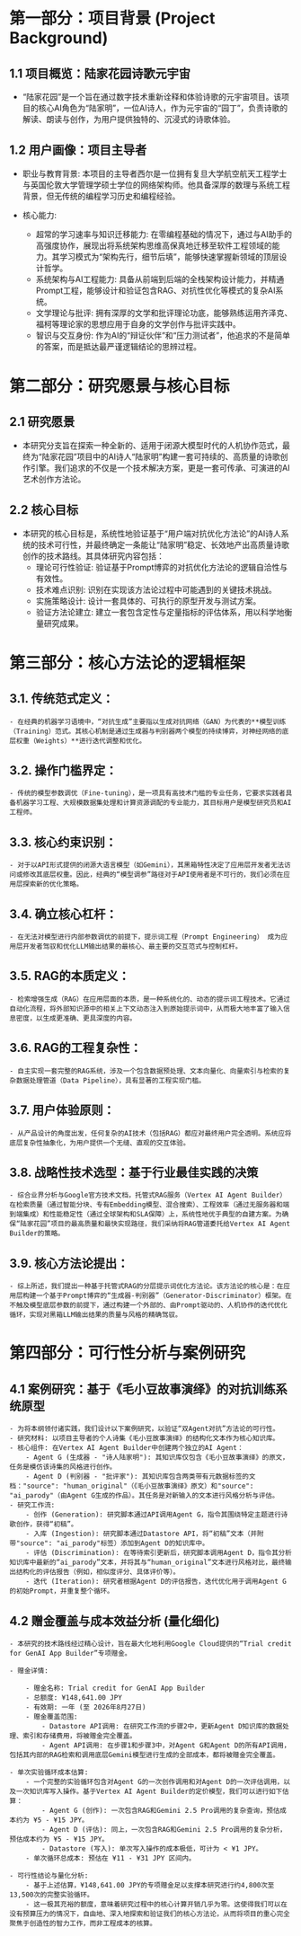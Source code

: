 # 第一部分：项目背景 (Project Background)

## 1.1 项目概览：陆家花园诗歌元宇宙
- “陆家花园”是一个旨在通过数字技术重新诠释和体验诗歌的元宇宙项目。该项目的核心AI角色为“陆家明”，一位AI诗人，作为元宇宙的“园丁”，负责诗歌的解读、朗读与创作，为用户提供独特的、沉浸式的诗歌体验。

## 1.2 用户画像：项目主导者
- 职业与教育背景: 本项目的主导者西尔是一位拥有复旦大学航空航天工程学士与英国伦敦大学管理学硕士学位的网络架构师。他具备深厚的数理与系统工程背景，但无传统的编程学习历史和编程经验。

- 核心能力:
    - 超常的学习速率与知识迁移能力: 在零编程基础的情况下，通过与AI助手的高强度协作，展现出将系统架构思维高保真地迁移至软件工程领域的能力。其学习模式为“架构先行，细节后填”，能够快速掌握新领域的顶层设计哲学。
    - 系统架构与AI工程能力: 具备从前端到后端的全栈架构设计能力，并精通Prompt工程，能够设计和验证包含RAG、对抗性优化等模式的复杂AI系统。
    - 文学理论与批评: 拥有深厚的文学和批评理论功底，能够熟练运用齐泽克、福柯等理论家的思想应用于自身的文学创作与批评实践中。
    - 智识与交互身份: 作为AI的“辩证伙伴”和“压力测试者”，他追求的不是简单的答案，而是抵达最严谨逻辑结论的思辨过程。

# 第二部分：研究愿景与核心目标

## 2.1 研究愿景
- 本研究分支旨在探索一种全新的、适用于闭源大模型时代的人机协作范式，最终为“陆家花园”项目中的AI诗人“陆家明”构建一套可持续的、高质量的诗歌创作引擎。我们追求的不仅是一个技术解决方案，更是一套可传承、可演进的AI艺术创作方法论。

## 2.2 核心目标
- 本研究的核心目标是，系统性地验证基于“用户端对抗优化方法论”的AI诗人系统的技术可行性，并最终确定一条能让“陆家明”稳定、长效地产出高质量诗歌创作的技术路线。其具体研究内容包括：
    - 理论可行性验证: 验证基于Prompt博弈的对抗优化方法论的逻辑自洽性与有效性。
    - 技术难点识别: 识别在实现该方法论过程中可能遇到的关键技术挑战。
    - 实施策略设计: 设计一套具体的、可执行的原型开发与测试方案。
    - 验证方法论建立: 建立一套包含定性与定量指标的评估体系，用以科学地衡量研究成果。

# 第三部分：核心方法论的逻辑框架

## 3.1. 传统范式定义：
    - 在经典的机器学习语境中，“对抗生成”主要指以生成对抗网络（GAN）为代表的**模型训练（Training）范式。其核心机制是通过生成器与判别器两个模型的持续博弈，对神经网络的底层权重（Weights）**进行迭代调整和优化。

## 3.2. 操作门槛界定：
    - 传统的模型参数调优（Fine-tuning），是一项具有高技术门槛的专业任务，它要求实践者具备机器学习工程、大规模数据集处理和计算资源调配的专业能力，其目标用户是模型研究员和AI工程师。

## 3.3. 核心约束识别：
    - 对于以API形式提供的闭源大语言模型（如Gemini），其黑箱特性决定了应用层开发者无法访问或修改其底层权重。因此，经典的“模型调参”路径对于API使用者是不可行的，我们必须在应用层探索新的优化策略。

## 3.4. 确立核心杠杆：
    - 在无法对模型进行内部参数调优的前提下，提示词工程（Prompt Engineering） 成为应用层开发者驾驭和优化LLM输出结果的最核心、最主要的交互范式与控制杠杆。

## 3.5. RAG的本质定义：
    - 检索增强生成（RAG）在应用层面的本质，是一种系统化的、动态的提示词工程技术。它通过自动化流程，将外部知识源中的相关上下文动态注入到原始提示词中，从而极大地丰富了输入信息密度，以生成更准确、更具深度的内容。

## 3.6. RAG的工程复杂性：
    - 自主实现一套完整的RAG系统，涉及一个包含数据预处理、文本向量化、向量索引与检索的复杂数据处理管道（Data Pipeline），具有显著的工程实现门槛。

## 3.7. 用户体验原则：
    - 从产品设计的角度出发，任何复杂的AI技术（包括RAG）都应对最终用户完全透明。系统应将底层复杂性抽象化，为用户提供一个无缝、直观的交互体验。

## 3.8. 战略性技术选型：基于行业最佳实践的决策
    - 综合业界分析与Google官方技术文档，托管式RAG服务（Vertex AI Agent Builder）在检索质量（通过智能分块、专有Embedding模型、混合搜索）、工程效率（通过无服务器和端到端集成）和性能稳定性（通过全球架构和SLA保障）上，系统性地优于典型的自建方案。为确保“陆家花园”项目的最高质量和最快实现路径，我们采纳将RAG管道委托给Vertex AI Agent Builder的策略。

## 3.9. 核心方法论提出：
    - 综上所述，我们提出一种基于托管式RAG的分层提示词优化方法论。该方法论的核心是：在应用层构建一个基于Prompt博弈的“生成器-判别器”（Generator-Discriminator）框架。在不触及模型底层参数的前提下，通过构建一个外部的、由Prompt驱动的、人机协作的迭代优化循环，实现对黑箱LLM输出结果的质量与风格的精确驾驭。

# 第四部分：可行性分析与案例研究

## 4.1 案例研究：基于《毛小豆故事演绎》的对抗训练系统原型
    - 为将本纲领付诸实践，我们设计以下案例研究，以验证“双Agent对抗”方法论的可行性。
    - 研究材料: 以项目主导者的个人诗集《毛小豆故事演绎》的结构化文本作为核心知识库。
    - 核心组件: 在Vertex AI Agent Builder中创建两个独立的AI Agent：
        - Agent G (生成器 - "诗人陆家明"): 其知识库仅包含《毛小豆故事演绎》的原文，任务是模仿该诗集的风格进行创作。
        - Agent D (判别器 - "批评家"): 其知识库包含两类带有元数据标签的文档："source": "human_original"（《毛小豆故事演绎》原文）和"source": "ai_parody"（由Agent G生成的作品）。其任务是对新输入的文本进行风格分析与评估。
    - 研究工作流:
        - 创作 (Generation): 研究脚本通过API调用Agent G，指令其围绕特定主题进行诗歌创作，获得“初稿”。
        - 入库 (Ingestion): 研究脚本通过Datastore API，将“初稿”文本（并附带"source": "ai_parody"标签）添加到Agent D的知识库中。
        - 评估 (Discrimination): 在等待索引更新后，研究脚本调用Agent D，指令其分析知识库中最新的“ai_parody”文本，并将其与“human_original”文本进行风格对比，最终输出结构化的评估报告（例如，相似度评分、具体评价等）。
        - 迭代 (Iteration): 研究者根据Agent D的评估报告，迭代优化用于调用Agent G的初始Prompt，并重复整个循环。

## 4.2 赠金覆盖与成本效益分析 (量化细化)
    - 本研究的技术路线经过精心设计，旨在最大化地利用Google Cloud提供的“Trial credit for GenAI App Builder”专项赠金。

    - 赠金详情:

        - 赠金名称: Trial credit for GenAI App Builder
        - 总额度: ¥148,641.00 JPY
        - 有效期: 一年 (至 2026年8月27日)
        - 赠金覆盖范围:
            - Datastore API调用: 在研究工作流的步骤2中，更新Agent D知识库的数据处理、索引和存储费用，将被赠金完全覆盖。
            - Agent API调用: 在步骤1和步骤3中，对Agent G和Agent D的所有API调用，包括其内部的RAG检索和调用底层Gemini模型进行生成的全部成本，都将被赠金完全覆盖。

    - 单次实验循环成本估算:
        - 一个完整的实验循环包含对Agent G的一次创作调用和对Agent D的一次评估调用，以及一次知识库写入操作。基于Vertex AI Agent Builder的定价模型，我们可以进行如下估算：
            - Agent G (创作): 一次包含RAG和Gemini 2.5 Pro调用的复杂查询，预估成本约为 ¥5 - ¥15 JPY。
            - Agent D (评估): 同上，一次包含RAG和Gemini 2.5 Pro调用的复杂分析，预估成本约为 ¥5 - ¥15 JPY。
            - Datastore (写入): 单次写入操作的成本极低，可计为 < ¥1 JPY。
        - 单次循环总成本: 预估在 ¥11 - ¥31 JPY 区间内。

    - 可行性结论与量化分析:
        - 基于上述估算，¥148,641.00 JPY的专项赠金足以支撑本研究进行约4,800次至13,500次的完整实验循环。
        - 这一极其充裕的额度，意味着研究过程中的核心计算开销几乎为零。这使得我们可以在没有预算压力的情况下，自由地、深入地探索和验证我们的核心方法论，从而将项目的重心完全聚焦于创造性的智力工作，而非工程成本的核算。